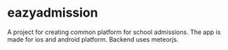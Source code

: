 # eazyadmission
A project for creating common platform for school admissions. The app is made for ios and android platform. Backend uses meteorjs.

